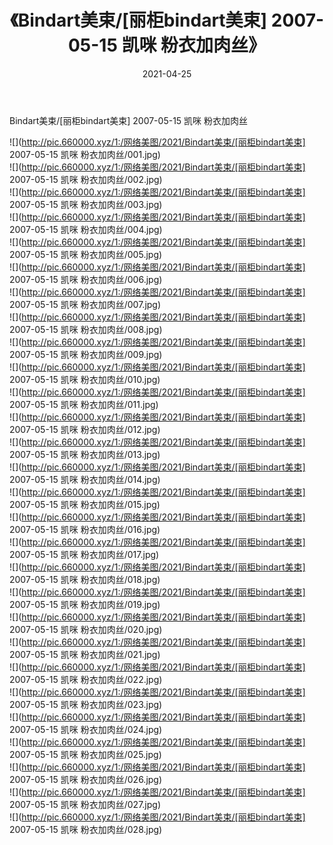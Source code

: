 ﻿---
layout: post
title:  《Bindart美束/[丽柜bindart美束] 2007-05-15 凯咪 粉衣加肉丝》
date:   2021-04-25
img: http://pic.660000.xyz/1:/网络美图/2021/Bindart美束/[丽柜bindart美束] 2007-05-15 凯咪 粉衣加肉丝/000.jpg
categories: [美女, 清纯, 唯美]
---

Bindart美束/[丽柜bindart美束] 2007-05-15 凯咪 粉衣加肉丝

 ![](http://pic.660000.xyz/1:/网络美图/2021/Bindart美束/[丽柜bindart美束] 2007-05-15 凯咪 粉衣加肉丝/001.jpg) <br>![](http://pic.660000.xyz/1:/网络美图/2021/Bindart美束/[丽柜bindart美束] 2007-05-15 凯咪 粉衣加肉丝/002.jpg) <br>![](http://pic.660000.xyz/1:/网络美图/2021/Bindart美束/[丽柜bindart美束] 2007-05-15 凯咪 粉衣加肉丝/003.jpg) <br>![](http://pic.660000.xyz/1:/网络美图/2021/Bindart美束/[丽柜bindart美束] 2007-05-15 凯咪 粉衣加肉丝/004.jpg) <br>![](http://pic.660000.xyz/1:/网络美图/2021/Bindart美束/[丽柜bindart美束] 2007-05-15 凯咪 粉衣加肉丝/005.jpg) <br>![](http://pic.660000.xyz/1:/网络美图/2021/Bindart美束/[丽柜bindart美束] 2007-05-15 凯咪 粉衣加肉丝/006.jpg) <br>![](http://pic.660000.xyz/1:/网络美图/2021/Bindart美束/[丽柜bindart美束] 2007-05-15 凯咪 粉衣加肉丝/007.jpg) <br>![](http://pic.660000.xyz/1:/网络美图/2021/Bindart美束/[丽柜bindart美束] 2007-05-15 凯咪 粉衣加肉丝/008.jpg) <br>![](http://pic.660000.xyz/1:/网络美图/2021/Bindart美束/[丽柜bindart美束] 2007-05-15 凯咪 粉衣加肉丝/009.jpg) <br>![](http://pic.660000.xyz/1:/网络美图/2021/Bindart美束/[丽柜bindart美束] 2007-05-15 凯咪 粉衣加肉丝/010.jpg) <br>![](http://pic.660000.xyz/1:/网络美图/2021/Bindart美束/[丽柜bindart美束] 2007-05-15 凯咪 粉衣加肉丝/011.jpg) <br>![](http://pic.660000.xyz/1:/网络美图/2021/Bindart美束/[丽柜bindart美束] 2007-05-15 凯咪 粉衣加肉丝/012.jpg) <br>![](http://pic.660000.xyz/1:/网络美图/2021/Bindart美束/[丽柜bindart美束] 2007-05-15 凯咪 粉衣加肉丝/013.jpg) <br>![](http://pic.660000.xyz/1:/网络美图/2021/Bindart美束/[丽柜bindart美束] 2007-05-15 凯咪 粉衣加肉丝/014.jpg) <br>![](http://pic.660000.xyz/1:/网络美图/2021/Bindart美束/[丽柜bindart美束] 2007-05-15 凯咪 粉衣加肉丝/015.jpg) <br>![](http://pic.660000.xyz/1:/网络美图/2021/Bindart美束/[丽柜bindart美束] 2007-05-15 凯咪 粉衣加肉丝/016.jpg) <br>![](http://pic.660000.xyz/1:/网络美图/2021/Bindart美束/[丽柜bindart美束] 2007-05-15 凯咪 粉衣加肉丝/017.jpg) <br>![](http://pic.660000.xyz/1:/网络美图/2021/Bindart美束/[丽柜bindart美束] 2007-05-15 凯咪 粉衣加肉丝/018.jpg) <br>![](http://pic.660000.xyz/1:/网络美图/2021/Bindart美束/[丽柜bindart美束] 2007-05-15 凯咪 粉衣加肉丝/019.jpg) <br>![](http://pic.660000.xyz/1:/网络美图/2021/Bindart美束/[丽柜bindart美束] 2007-05-15 凯咪 粉衣加肉丝/020.jpg) <br>![](http://pic.660000.xyz/1:/网络美图/2021/Bindart美束/[丽柜bindart美束] 2007-05-15 凯咪 粉衣加肉丝/021.jpg) <br>![](http://pic.660000.xyz/1:/网络美图/2021/Bindart美束/[丽柜bindart美束] 2007-05-15 凯咪 粉衣加肉丝/022.jpg) <br>![](http://pic.660000.xyz/1:/网络美图/2021/Bindart美束/[丽柜bindart美束] 2007-05-15 凯咪 粉衣加肉丝/023.jpg) <br>![](http://pic.660000.xyz/1:/网络美图/2021/Bindart美束/[丽柜bindart美束] 2007-05-15 凯咪 粉衣加肉丝/024.jpg) <br>![](http://pic.660000.xyz/1:/网络美图/2021/Bindart美束/[丽柜bindart美束] 2007-05-15 凯咪 粉衣加肉丝/025.jpg) <br>![](http://pic.660000.xyz/1:/网络美图/2021/Bindart美束/[丽柜bindart美束] 2007-05-15 凯咪 粉衣加肉丝/026.jpg) <br>![](http://pic.660000.xyz/1:/网络美图/2021/Bindart美束/[丽柜bindart美束] 2007-05-15 凯咪 粉衣加肉丝/027.jpg) <br>![](http://pic.660000.xyz/1:/网络美图/2021/Bindart美束/[丽柜bindart美束] 2007-05-15 凯咪 粉衣加肉丝/028.jpg) <br>